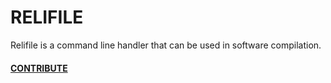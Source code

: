 # RELIFILE
Relifile is a command line handler that can be used in software compilation.

#### [CONTRIBUTE](https://github.com/mertcandav/relifile/blob/main/CONTRIBUTING.md)
